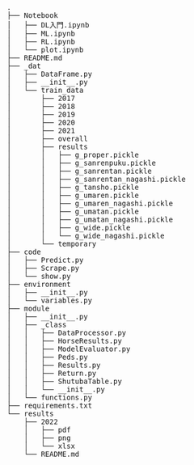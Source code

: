 <pre>
.
├── Notebook
│   ├── DL入門.ipynb
│   ├── ML.ipynb
│   ├── RL.ipynb
│   └── plot.ipynb
├── README.md
├── _dat
│   ├── DataFrame.py
│   ├── __init__.py
│   └── train_data
│       ├── 2017
│       ├── 2018
│       ├── 2019
│       ├── 2020
│       ├── 2021
│       ├── overall
│       ├── results
│       │   ├── g_proper.pickle
│       │   ├── g_sanrenpuku.pickle
│       │   ├── g_sanrentan.pickle
│       │   ├── g_sanrentan_nagashi.pickle
│       │   ├── g_tansho.pickle
│       │   ├── g_umaren.pickle
│       │   ├── g_umaren_nagashi.pickle
│       │   ├── g_umatan.pickle
│       │   ├── g_umatan_nagashi.pickle
│       │   ├── g_wide.pickle
│       │   └── g_wide_nagashi.pickle
│       └── temporary
├── code
│   ├── Predict.py
│   ├── Scrape.py
│   └── show.py
├── environment
│   ├── __init__.py
│   └── variables.py
├── module
│   ├── __init__.py
│   ├── _class
│   │   ├── DataProcessor.py
│   │   ├── HorseResults.py
│   │   ├── ModelEvaluator.py
│   │   ├── Peds.py
│   │   ├── Results.py
│   │   ├── Return.py
│   │   ├── ShutubaTable.py
│   │   └── __init__.py
│   └── functions.py
├── requirements.txt
└── results
    ├── 2022
    │   ├── pdf
    │   ├── png
    │   └── xlsx
    └── README.md
</pre>
